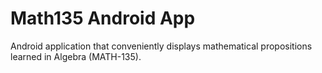Math135 Android App
=============================================================================================================================
Android application that conveniently displays mathematical propositions learned
in Algebra (MATH-135).
